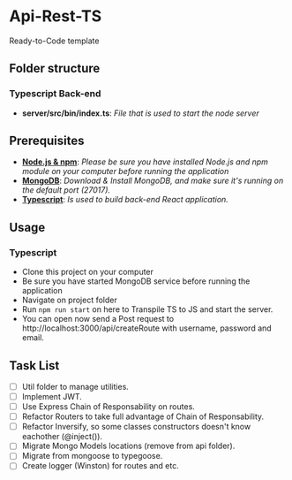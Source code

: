 # Api-Rest-TS
Ready-to-Code template

## Folder structure

### Typescript Back-end
+ **server/src/bin/index.ts**: *File that is used to start the node server*


## Prerequisites

+ **[Node.js & npm](https://nodejs.org/en/download/)**: *Please be sure you have installed Node.js and npm module on your computer before running the application*
+ **[MongoDB](https://www.mongodb.com/download-center)**: *Download & Install MongoDB, and make sure it's running on the default port (27017).*
+ **[Typescript](https://www.typescriptlang.org/)**: *Is used to build back-end React application.*


## Usage

### Typescript
+ Clone this project on your computer
+ Be sure you have started MongoDB service before running the application
+ Navigate on project folder
+ Run ```npm run start``` on here to Transpile TS to JS and start the server.
+ You can open now send a Post request to http://localhost:3000/api/createRoute with username, password and email.


## Task List
* [ ] Util folder to manage utilities.
* [ ] Implement JWT.
* [ ] Use Express Chain of Responsability on routes.
* [ ] Refactor Routers to take full advantage of Chain of Responsability.
* [ ] Refactor Inversify, so some classes constructors doesn't know eachother (@inject()).
* [ ] Migrate Mongo Models locations (remove from api folder).
* [ ] Migrate from mongoose to typegoose.
* [ ] Create logger (Winston) for routes and etc.
